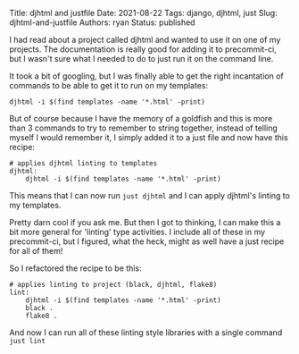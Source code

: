 Title: djhtml and justfile
Date: 2021-08-22
Tags: django, djhtml, just
Slug: djhtml-and-justfile
Authors: ryan
Status: published

I had read about a project called djhtml and wanted to use it on one of my projects. The documentation is really good for adding it to precommit-ci, but I wasn't sure what I needed to do to just run it on the command line. 

It took a bit of googling, but I was finally able to get the right incantation of commands to be able to get it to run on my templates:

    djhtml -i $(find templates -name '*.html' -print)

But of course because I have the memory of a goldfish and this is more than 3 commands to try to remember to string together, instead of telling myself I would remember it, I simply added it to a just file and now have this recipe:

    # applies djhtml linting to templates
    djhtml:
        djhtml -i $(find templates -name '*.html' -print)

This means that I can now run `just djhtml` and I can apply djhtml's linting to my templates. 

Pretty darn cool if you ask me. But then I got to thinking, I can make this a bit more general for 'linting' type activities. I include all of these in my precommit-ci, but I figured, what the heck, might as well have a just recipe for all of them! 

So I refactored the recipe to be this:

    # applies linting to project (black, djhtml, flake8)
    lint:
        djhtml -i $(find templates -name '*.html' -print)
        black .
        flake8 .

And now I can run all of these linting style libraries with a single command `just lint`
